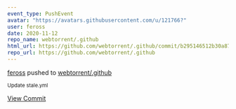```yaml
---
event_type: PushEvent
avatar: "https://avatars.githubusercontent.com/u/121766?"
user: feross
date: 2020-11-12
repo_name: webtorrent/.github
html_url: https://github.com/webtorrent/.github/commit/b295146512b30a877f67ff4bf6fbbf1dc56fc005
repo_url: https://github.com/webtorrent/.github
---
```


<a href='https://github.com/feross' target='_blank'>feross</a> pushed to <a href='https://github.com/webtorrent/.github' target='_blank'>webtorrent/.github</a>

<small>Update stale.yml</small>

<a href='https://github.com/webtorrent/.github/commit/b295146512b30a877f67ff4bf6fbbf1dc56fc005' target='_blank'>View Commit</a>